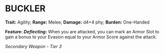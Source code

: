 ﻿# BUCKLER

**Trait:** Agility; **Range:** Melee; **Damage:** d4+4 phy; **Burden:** One-Handed

**Feature:** ***Deflecting:*** When you are attacked, you can mark an Armor Slot to gain a bonus to your Evasion equal to your Armor Score against the attack.

*Secondary Weapon - Tier 3*

